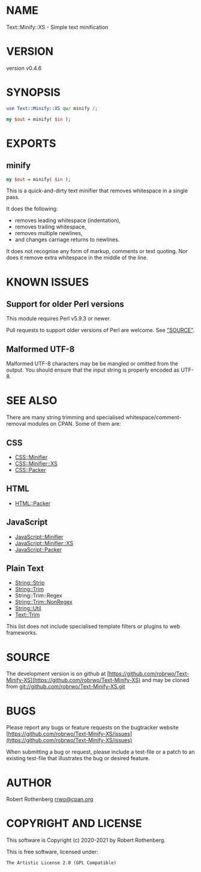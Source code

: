 # NAME

Text::Minify::XS - Simple text minification

# VERSION

version v0.4.6

# SYNOPSIS

```perl
use Text::Minify::XS qw/ minify /;

my $out = minify( $in );
```

# EXPORTS

## minify

```perl
my $out = minify( $in );
```

This is a quick-and-dirty text minifier that removes whitespace in a
single pass.

It does the following:

- removes leading whitespace (indentation),
- removes trailing whitespace,
- removes multiple newlines,
- and changes carriage returns to newlines.

It does not recognise any form of markup, comments or text quoting.
Nor does it remove extra whitespace in the middle of the line.

# KNOWN ISSUES

## Support for older Perl versions

This module requires Perl v5.9.3 or newer.

Pull requests to support older versions of Perl are welcome. See
["SOURCE"](#source).

## Malformed UTF-8

Malformed UTF-8 characters may be be mangled or omitted from the
output. You should ensure that the input string is properly encoded as
UTF-8.

# SEE ALSO

There are many string trimming and specialised
whitespace/comment-removal modules on CPAN.  Some of them are:

## CSS

- [CSS::Minifier](https://metacpan.org/pod/CSS::Minifier)
- [CSS::Minifier::XS](https://metacpan.org/pod/CSS::Minifier::XS)
- [CSS::Packer](https://metacpan.org/pod/CSS::Packer)

## HTML

- [HTML::Packer](https://metacpan.org/pod/HTML::Packer)

## JavaScript

- [JavaScript::Minifier](https://metacpan.org/pod/JavaScript::Minifier)
- [JavaScript::Minifier::XS](https://metacpan.org/pod/JavaScript::Minifier::XS)
- [JavaScript::Packer](https://metacpan.org/pod/JavaScript::Packer)

## Plain Text

- [String::Strip](https://metacpan.org/pod/String::Strip)
- [String::Trim](https://metacpan.org/pod/String::Trim)
- String::Trim::Regex
- [String::Trim::NonRegex](https://metacpan.org/pod/String::Trim::NonRegex)
- [String::Util](https://metacpan.org/pod/String::Util)
- [Text::Trim](https://metacpan.org/pod/Text::Trim)

This list does not include specialised template filters or plugins to
web frameworks.

# SOURCE

The development version is on github at [https://github.com/robrwo/Text-Minify-XS](https://github.com/robrwo/Text-Minify-XS)
and may be cloned from [git://github.com/robrwo/Text-Minify-XS.git](git://github.com/robrwo/Text-Minify-XS.git)

# BUGS

Please report any bugs or feature requests on the bugtracker website
[https://github.com/robrwo/Text-Minify-XS/issues](https://github.com/robrwo/Text-Minify-XS/issues)

When submitting a bug or request, please include a test-file or a
patch to an existing test-file that illustrates the bug or desired
feature.

# AUTHOR

Robert Rothenberg <rrwo@cpan.org>

# COPYRIGHT AND LICENSE

This software is Copyright (c) 2020-2021 by Robert Rothenberg.

This is free software, licensed under:

```
The Artistic License 2.0 (GPL Compatible)
```

